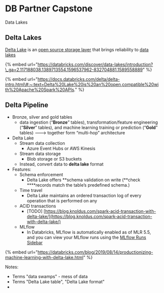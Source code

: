 # DB Partner Capstone

Data Lakes

## Delta Lakes

[Delta Lake](https://delta.io/) is an [open source storage layer](https://github.com/delta-io/delta) that brings reliability to [data lakes](https://databricks.com/discover/data-lakes/introduction?_ga=2.117188038.1389713554.1596537962-832704881.1589558889)

{% embed url="https://databricks.com/discover/data-lakes/introduction?\_ga=2.117188038.1389713554.1596537962-832704881.1589558889" %}

{% embed url="https://docs.databricks.com/delta/delta-intro.html\#:~:text=Delta%20Lake%20is%20an%20open,compatible%20with%20Apache%20Spark%20APIs." %}

## Delta Pipeline 

* Bronze, silver and gold tables
  * data ingestion \(“**Bronze**” tables\), transformation/feature engineering \(“**Silver**” tables\), and machine learning training or prediction \(“**Gold**” tables\) ---&gt; together form “multi-hop” architecture 
* Delta Lake 
  * Stream data collection 
    * Azure Event Hubs or AWS Kinesis
  * Stream data storage 
    * Blob storage or S3 buckets
  * Instead, convert data to **delta lake** format 
* Features:
  * Schema enforcement
    * Delta Lake offers **schema validation on write \(**check ****records match the table’s predefined schema.\)
  * Time travel 
    * Delta Lake maintains an ordered transaction log of every operation that is performed on any
  * ACID transactions
    * \[TODO\] [https://blog.knoldus.com/spark-acid-transaction-with-delta-lake/](https://blog.knoldus.com/spark-acid-transaction-with-delta-lake/)
  * MLflow
    * In Databricks, MLflow is automatically enabled as of MLR 5.5, and you can view your MLflow runs using the [MLflow Runs Sidebar](https://databricks.com/blog/2019/04/30/introducing-mlflow-run-sidebar-in-databricks-notebooks.html)

{% embed url="https://databricks.com/blog/2019/08/14/productionizing-machine-learning-with-delta-lake.html" %}







Notes: 

* Terms "data swamps" - mess of data 
* Terms "Delta Lake table", "Delta Lake format"
* 
